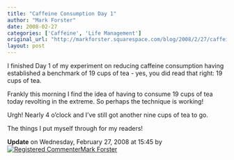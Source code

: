 ```yaml
---
title: "Caffeine Consumption Day 1"
author: "Mark Forster"
date: 2008-02-27
categories: ['Caffeine', 'Life Management']
original_url: "http://markforster.squarespace.com/blog/2008/2/27/caffeine-consumption-day-1.html"
layout: post
---
```


I finished Day 1 of my experiment on reducing caffeine consumption having established a benchmark of 19 cups of tea - yes, you did read that right: 19 cups of tea.

Frankly this morning I find the idea of having to consume 19 cups of tea today revolting in the extreme. So perhaps the technique is working!

Urgh! Nearly 4 o’clock and I’ve still got another nine cups of tea to go.

The things I put myself through for my readers!

**Update** on Wednesday, February 27, 2008 at 15:45 by
[![Registered Commenter](/universal/images/transparent.png "Registered Commenter")Mark Forster](/member/markforster "Registered Commenter")

